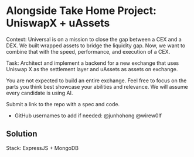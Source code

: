 # Alongside Take Home Project: UniswapX + uAssets
Context: Universal is on a mission to close the gap between a CEX and a DEX. We built wrapped assets to bridge the liquidity gap. Now, we want to combine that with the speed, performance, and execution of a CEX.   



Task: Architect and implement a backend for a new exchange that uses Uniswap X as the settlement layer and uAssets as assets on exchange. 



You are not expected to build an entire exchange. Feel free to focus on the parts you think best showcase your abilities and relevance. We will assume every candidate is using AI.



Submit a link to the repo with a spec and code.

- GitHub usernames to add if needed: @junhohong @wirew0lf

## Solution
Stack: ExpressJS + MongoDB


